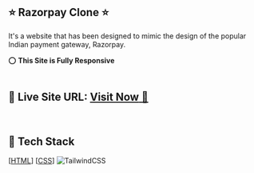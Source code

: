 ## ⭐ Razorpay Clone ⭐

It's a website that has been designed to mimic the design of the popular Indian payment gateway, Razorpay.

⭕ **This Site is Fully Responsive**
<br>
<br>

## 📌 **Live Site URL:** <a href="https://razorpay-clone-cyan.vercel.app/">**Visit Now** 🚀</a>

<br>

## 📌 Tech Stack

[[HTML](https://img.shields.io/badge/html5%20-%23E34F26.svg?&style=for-the-badge&logo=html5&logoColor=white)]
[[CSS](https://img.shields.io/badge/css3%20-%231572B6.svg?&style=for-the-badge&logo=css3&logoColor=white)]
<img alt="TailwindCSS" src="https://img.shields.io/badge/Tailwind_CSS-38B2AC?style=for-the-badge&logo=tailwind-css&logoColor=white"/>&nbsp;
<br>
<br>


